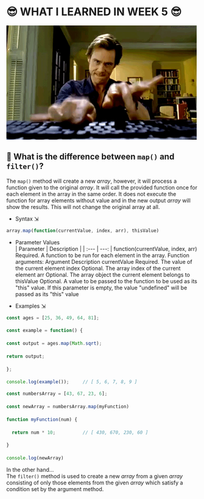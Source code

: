# 😎 WHAT I LEARNED IN WEEK 5 😎

![Jim Carrey](img/typing.gif)

## 🤔 What is the difference between `map()` and `filter()`?
The `map()` method will create a new *array*, however, it will process a function given to the original *array*. It will call the provided function once for each element in the array in the same order. It does not execute the function for array elements without value and in the new output *array* will show the results. This will not change the original array at all.<br>

* Syntax ⇲<br>
```javascript
array.map(function(currentValue, index, arr), thisValue)
```
* Parameter Values<br>
| Parameter | Description |
| :--- | ---: |
function(currentValue, index, arr) 	Required. A function to be run for each element in the array.
Function arguments:
Argument 	Description
currentValue 	Required. The value of the current element
index 	Optional. The array index of the current element
arr 	Optional. The array object the current element belongs to
thisValue 	Optional. A value to be passed to the function to be used as its "this" value.
If this parameter is empty, the value "undefined" will be passed as its "this" value

* Examples ⇲<br>
```javascript
const ages = [25, 36, 49, 64, 81];

const example = function() {

const output = ages.map(Math.sqrt);

return output;

};

console.log(example());     // [ 5, 6, 7, 8, 9 ]
```
```javascript
const numbersArray = [43, 67, 23, 6];

const newArray = numbersArray.map(myFunction)

function myFunction(num) {

  return num * 10;          // [ 430, 670, 230, 60 ]

}

console.log(newArray)
```

In the other hand...<br>
The `filter()` method is used to create a new *array* from a given *array* consisting of only those elements from the given *array* which satisfy a condition set by the argument method. 
